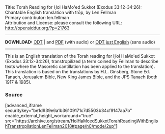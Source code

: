 <html>
<head></head>
<body>
Title: Torah Reading for Ḥol HaMo'ed Sukkot (Exodus 33:12-34:26): Chantable English translation with trōp, by Len Fellman<br />
Primary contributor: len.fellman<br />
Attribution and License: please consult the following URL: <a href="http://opensiddur.org/?p=21763">http://opensiddur.org/?p=21763</a>
<p />
<hr />

<style type="text/css" media="all">.printfriendly {display: none!important;}</style>

<strong>DOWNLOAD:</strong> <a href="https://archive.org/download/HolHaMoedSukkotTorahReadingWithEnglishTranstropilationLenFellman2018/Hol%20HaMo%27ed%20Sukkot%20Torah%20Reading%20in%20English%20transtropilation%20%28Len%20Fellman%202018%29.odt">ODT</a> | and <a href="https://archive.org/download/HolHaMoedSukkotTorahReadingWithEnglishTranstropilationLenFellman2018/Hol%20HaMo%27ed%20Sukkot%20Torah%20Reading%20in%20English%20transtropilation%20with%20audio%20%28Len%20Fellman%202018%29.pdf">PDF</a> (with audio) or <a href="https://archive.org/download/HolHaMoedSukkotTorahReadingWithEnglishTranstropilationLenFellman2018/Hol%20HaMo%27ed%20Sukkot%20Torah%20Reading%20in%20English%20transtropilation%20%28Len%20Fellman%202018%29.pdf">ODT just English</a> (sans audio)


<hr />

This is an English translation of the Torah reading for Ḥol HaMo'ed Sukkot (Exodus 33:12-34:26), transtropilized (a term coined by Fellman to describe texts where the Masoretic cantillation has been applied to the translation). This translation is based on the translations by H.L. Ginsberg, Stone Ed. Tanach, Jerusalem Bible, New King James Bible, and the JPS Tanach (both 1917 & 1985).

<h3>Source</h3>

[advanced_iframe securitykey="be1d939e6a1b36109171c7d5503b34cf9147aa7b" enable_external_height_workaround="true" src="https://archive.org/stream/HolHaMoedSukkotTorahReadingWithEnglishTranstropilationLenFellman2018#page/n0/mode/2up"]


</body>
</html>